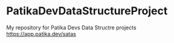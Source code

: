 # PatikaDevDataStructureProject
My repository for Patika Devs Data Structre projects
 https://app.patika.dev/satas
